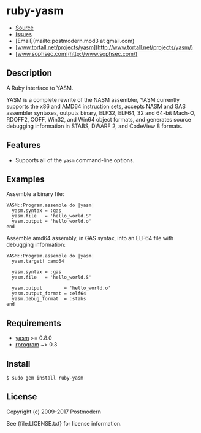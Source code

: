 # ruby-yasm

* [Source](https://github.com/sophsec/ruby-yasm/)
* [Issues](https://github.com/sophsec/ruby-yasm/issues)
* [Email](mailto:postmodern.mod3 at gmail.com)
* [www.tortall.net/projects/yasm](http://www.tortall.net/projects/yasm/)
* [www.sophsec.com](http://www.sophsec.com/)

## Description

A Ruby interface to YASM.

YASM is a complete rewrite of the NASM assembler, YASM currently supports
the x86 and AMD64 instruction sets, accepts NASM and GAS assembler syntaxes,
outputs binary, ELF32, ELF64, 32 and 64-bit Mach-O, RDOFF2, COFF, Win32,
and Win64 object formats, and generates source debugging information in
STABS, DWARF 2, and CodeView 8 formats.

## Features

* Supports all of the `yasm` command-line options.

## Examples

Assemble a binary file:

    YASM::Program.assemble do |yasm|
      yasm.syntax = :gas
      yasm.file   = 'hello_world.S'
      yasm.output = 'hello_world.o'
    end

Assemble amd64 assembly, in GAS syntax, into an ELF64 file with
debugging information:

    YASM::Program.assemble do |yasm|
      yasm.target! :amd64

      yasm.syntax = :gas
      yasm.file   = 'hello_world.S'

      yasm.output        = 'hello_world.o'
      yasm.output_format = :elf64
      yasm.debug_format  = :stabs
    end

## Requirements

* [yasm](http://www.tortall.net/projects/yasm/) >= 0.8.0
* [rprogram](http://rprogram.rubyforge.org/) ~> 0.3

## Install

    $ sudo gem install ruby-yasm

## License

Copyright (c) 2009-2017 Postmodern

See {file:LICENSE.txt} for license information.
